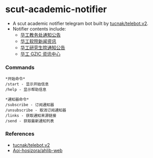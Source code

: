 # scut-academic-notifier

+ A scut academic notifier telegram bot built by [tucnak/telebot.v2](https://github.com/tucnak/telebot/tree/v2).
+ Notifier contents include:
    + [华工教务处通知公告](http://jw.scut.edu.cn/zhinan/cms/index.do)
    + [华工软院新闻资讯](http://www2.scut.edu.cn/sse/xyjd_17232/list.htm)
    + [华工研究生院通知公告](http://www2.scut.edu.cn/graduate/14562/list.htm)
    + [华工 GZIC 资讯中心](http://www2.scut.edu.cn/gzic/30279/list.htm)

### Commands

```text
*开始命令*
/start - 显示开始信息
/help - 显示帮助信息

*通知器命令*
/subscribe - 订阅通知器
/unsubscribe - 取消订阅通知器
/links - 获取通知来源链接
/send - 获取最新通知列表
```

### References

+ [tucnak/telebot.v2](https://github.com/tucnak/telebot/tree/v2)
+ [Aoi-hosizora/ahlib-web](https://github.com/Aoi-hosizora/ahlib-web)

